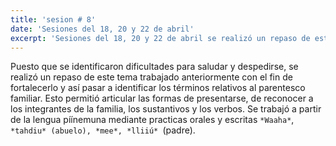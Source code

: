 ```yaml
---
title: 'sesion # 8'
date: 'Sesiones del 18, 20 y 22 de abril'
excerpt: 'Sesiones del 18, 20 y 22 de abril se realizó un repaso de este tema trabajado anteriormente con el fin de fortalecerlo y así pasar a identificar los términos relativos al parentesco familiar”'
---
```

Puesto que se identificaron dificultades para saludar y despedirse, se realizó un repaso de este tema trabajado anteriormente con el fin de fortalecerlo y así pasar a identificar los términos relativos al parentesco familiar. Esto permitió articular las formas de presentarse, de reconocer a los integrantes de la familia, los sustantivos y los verbos. Se trabajó a partir de la lengua píínemuna mediante practicas orales y escritas `*Waaha*`, `*tahdiu* (abuelo), *mee*, *lliiú* `(padre).